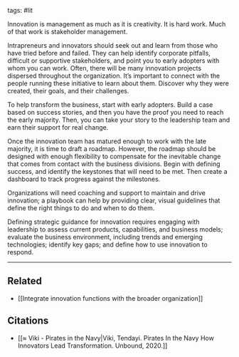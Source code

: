 tags: #lit 

Innovation is management as much as it is creativity. It is hard work. Much of that work is stakeholder management. 

 Intrapreneurs and innovators should seek out and learn from those who have tried before and failed. They can help identify corporate pitfalls, difficult or supportive stakeholders, and point you to early adopters with whom you can work.   Often, there will be many innovation projects dispersed throughout the organization. It’s important to connect with the people running these initiative to learn about them. Discover why they were created, their goals, and their challenges. 

To help transform the business, start with early adopters. Build a case based on success stories, and then you have the proof you need to reach the early majority. Then, you can take your story to the leadership team and earn their support for real change. 

Once the innovation team has matured enough to work with the late majority, it is time to draft a roadmap. However, the roadmap should be designed with enough flexibility to compensate for the inevitable change that comes from contact with the business divisions. Begin with defining success, and identify the keystones that will need to be met. Then create a dashboard to track progress against the milestones. 

Organizations will need coaching and support to maintain and drive innovation; a playbook can help by providing clear, visual guidelines that define the right things to do and when to do them. 

Defining strategic guidance for innovation requires engaging with leadership to assess current products, capabilities, and business models; evaluate the business environment, including trends and emerging technologies; identify key gaps; and define how to use innovation to respond. 

---
## Related
- [[Integrate innovation functions with the broader organization]]

## Citations
- [[≈ Viki - Pirates in the Navy|Viki, Tendayi. Pirates In the Navy How Innovators Lead Transformation. Unbound, 2020.]]